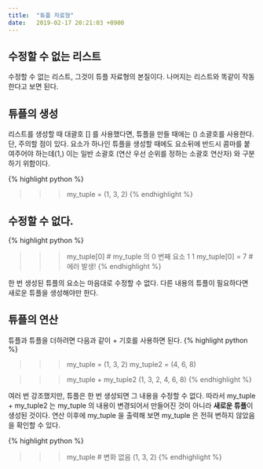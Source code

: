 ```yaml
---
title:  "튜플 자료형"
date:   2019-02-17 20:21:03 +0900
---
```



## 수정할 수 없는 리스트

수정할 수 없는 리스트, 그것이 튜플 자료형의 본질이다. 나머지는 리스트와 똑같이 작동한다고 보면 된다.


## 튜플의 생성
리스트를 생성할 때 대괄호 [] 를 사용했다면, 튜플을 만들 때에는 () 소괄호를 사용한다.
단, 주의할 점이 있다. 요소가 하나인 튜플을 생성할 때에도 요소뒤에 반드시 콤마를 붙여주어야 하는데(1,) 
이는 일반 소괄호 (연산 우선 순위를 정하는 소괄호 연산자) 와 구분하기 위함이다.


{% highlight python %}
>>> my_tuple = (1, 3, 2)
{% endhighlight %}

## 수정할 수 없다.
{% highlight python %}
>>> my_tuple[0] # my_tuple 의 0 번째 요소 1
1
>>> my_tuple[0] = 7 # 에러 발생!
{% endhighlight %}

한 번 생성된 튜플의 요소는 마음대로 수정할 수 없다. 
다른 내용의 튜플이 필요하다면 새로운 튜플을 생성해야만 한다.


## 튜플의 연산
튜플과 튜플을 더하려면 다음과 같이 + 기호를 사용하면 된다.
{% highlight python %}
>>> my_tuple = (1, 3, 2)
>>> my_tuple2 = (4, 6, 8) 

>>> my_tuple + my_tuple2
(1, 3, 2, 4, 6, 8)
{% endhighlight %}

여러 번 강조했지만, 튜플은 한 번 생성되면 그 내용을 수정할 수 없다.
따라서 my_tuple + my_tuple2 는 my_tuple 의 내용이 변경되어서 만들어진 것이 아니라
**새로운 튜플**이 생성된 것이다.
연산 이후에 my_tuple 을 출력해 보면 
my_tuple 은 전혀 변하지 않았음을 확인할 수 있다.

{% highlight python %}
>>> my_tuple # 변화 없음
(1, 3, 2)
{% endhighlight %}










